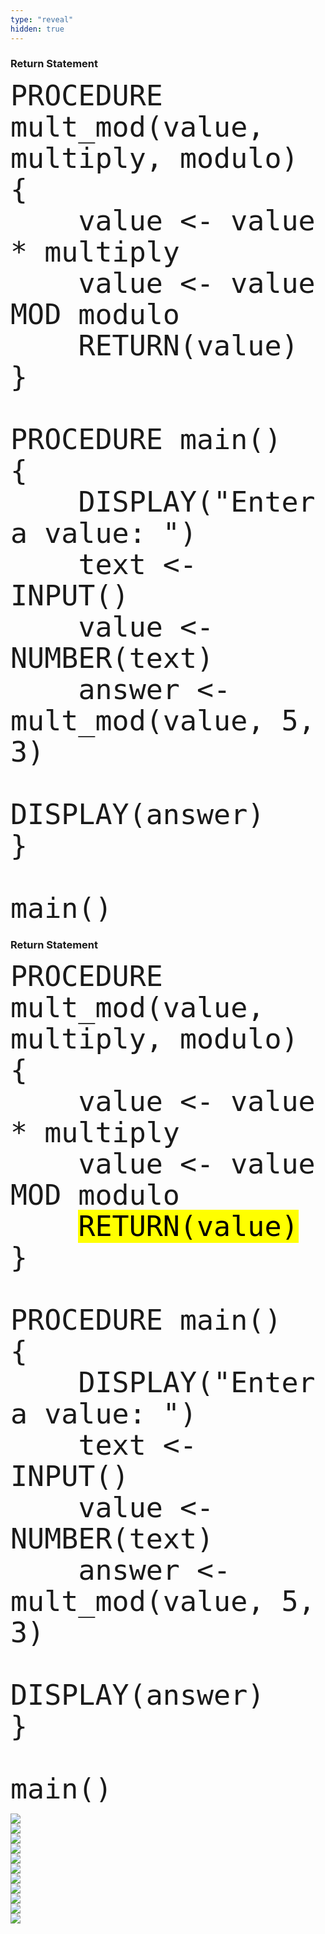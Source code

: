 ```yaml
---
type: "reveal"
hidden: true
---
```

<section>
    <h3>Return Statement</h3>
    <pre><code style="font-size: 45px; line-height: 50px" class="language-plaintext stretch">PROCEDURE mult_mod(value, multiply, modulo)
{
    value <- value * multiply
    value <- value MOD modulo
    RETURN(value)
}<br>
PROCEDURE main()
{
    DISPLAY("Enter a value: ")
    text <- INPUT()
    value <- NUMBER(text)
    answer <- mult_mod(value, 5, 3)
    DISPLAY(answer)
}<br>
main()
</code></pre>
</section>
<section>
    <h3>Return Statement</h3>
    <pre><code style="font-size: 45px; line-height: 50px" class="language-plaintext stretch">PROCEDURE mult_mod(value, multiply, modulo)
{
    value <- value * multiply
    value <- value MOD modulo
    <mark>RETURN(value)</mark>
}<br>
PROCEDURE main()
{
    DISPLAY("Enter a value: ")
    text <- INPUT()
    value <- NUMBER(text)
    answer <- mult_mod(value, 5, 3)
    DISPLAY(answer)
}<br>
main()
</code></pre>
</section>
<section>
	<img class="stretch plain" src="/cc110/images/lab4/trace8_1.png">
</section>
<section>
	<img class="stretch plain" src="/cc110/images/lab4/trace8_3.png">
</section>
<section>
	<img class="stretch plain" src="/cc110/images/lab4/trace8_5.png">
</section>
<section>
	<img class="stretch plain" src="/cc110/images/lab4/trace8_6.png">
</section>
<section>
	<img class="stretch plain" src="/cc110/images/lab4/trace8_7.png">
</section>
<section>
	<img class="stretch plain" src="/cc110/images/lab4/trace8_8.png">
</section>
<section>
	<img class="stretch plain" src="/cc110/images/lab4/trace8_10.png">
</section>
<section>
	<img class="stretch plain" src="/cc110/images/lab4/trace8_11.png">
</section>
<section>
	<img class="stretch plain" src="/cc110/images/lab4/trace8_12.png">
</section>
<section>
	<img class="stretch plain" src="/cc110/images/lab4/trace8_13.png">
</section>
<section>
	<img class="stretch plain" src="/cc110/images/lab4/trace8.gif">
</section>

